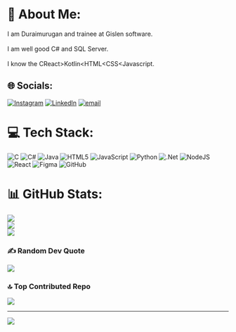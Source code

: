 # 💫 About Me:
I am Duraimurugan and trainee at Gislen software.<br><br>I am well good C# and SQL Server.<br><br>I know the C<Java>React>Kotlin<HTML<CSS<Javascript.


## 🌐 Socials:
[![Instagram](https://img.shields.io/badge/Instagram-%23E4405F.svg?logo=Instagram&logoColor=white)](https://instagram.com/duraimurugan_7) [![LinkedIn](https://img.shields.io/badge/LinkedIn-%230077B5.svg?logo=linkedin&logoColor=white)](https://linkedin.com/in/duraimurugan-g-5817952a5) [![email](https://img.shields.io/badge/Email-D14836?logo=gmail&logoColor=white)](mailto:thanioruvandurai@gmail.com) 

# 💻 Tech Stack:
![C](https://img.shields.io/badge/c-%2300599C.svg?style=for-the-badge&logo=c&logoColor=white) ![C#](https://img.shields.io/badge/c%23-%23239120.svg?style=for-the-badge&logo=csharp&logoColor=white) ![Java](https://img.shields.io/badge/java-%23ED8B00.svg?style=for-the-badge&logo=openjdk&logoColor=white) ![HTML5](https://img.shields.io/badge/html5-%23E34F26.svg?style=for-the-badge&logo=html5&logoColor=white) ![JavaScript](https://img.shields.io/badge/javascript-%23323330.svg?style=for-the-badge&logo=javascript&logoColor=%23F7DF1E) ![Python](https://img.shields.io/badge/python-3670A0?style=for-the-badge&logo=python&logoColor=ffdd54) ![.Net](https://img.shields.io/badge/.NET-5C2D91?style=for-the-badge&logo=.net&logoColor=white) ![NodeJS](https://img.shields.io/badge/node.js-6DA55F?style=for-the-badge&logo=node.js&logoColor=white) ![React](https://img.shields.io/badge/react-%2320232a.svg?style=for-the-badge&logo=react&logoColor=%2361DAFB) ![Figma](https://img.shields.io/badge/figma-%23F24E1E.svg?style=for-the-badge&logo=figma&logoColor=white) ![GitHub](https://img.shields.io/badge/github-%23121011.svg?style=for-the-badge&logo=github&logoColor=white)
# 📊 GitHub Stats:
![](https://github-readme-stats.vercel.app/api?username=durai42006&theme=dark&hide_border=false&include_all_commits=false&count_private=true)<br/>
![](https://nirzak-streak-stats.vercel.app/?user=durai42006&theme=dark&hide_border=false)<br/>
![](https://github-readme-stats.vercel.app/api/top-langs/?username=durai42006&theme=dark&hide_border=false&include_all_commits=false&count_private=true&layout=compact)

### ✍ Random Dev Quote
![](https://quotes-github-readme.vercel.app/api?type=horizontal&theme=radical)

### 🔝 Top Contributed Repo
![](https://github-contributor-stats.vercel.app/api?username=durai42006&limit=5&theme=dark&combine_all_yearly_contributions=true)

---
[![](https://visitcount.itsvg.in/api?id=durai42006&icon=6&color=1)](https://visitcount.itsvg.in)

<!-- Proudly created with GPRM ( https://gprm.itsvg.in ) -->



